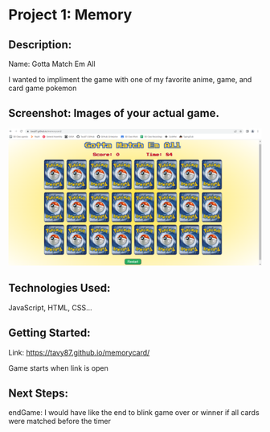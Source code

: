 # Project 1: Memory

## Description:
Name: Gotta Match Em All

I wanted to impliment the game with one of my favorite anime, game, and card game pokemon

## Screenshot: Images of your actual game.
<img src="https://github.com/Tavy87/memorycard/blob/main/memorypokemon.png"/>

## Technologies Used:
JavaScript, HTML, CSS...

## Getting Started:
Link: https://tavy87.github.io/memorycard/

Game starts when link is open

## Next Steps:
endGame: I would have like the end to blink game over or winner if all cards were matched before the timer
